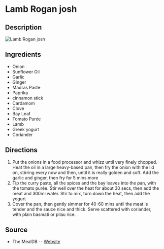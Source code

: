 # Lamb Rogan josh

## Description
![Lamb Rogan josh](https://www.themealdb.com/images/media/meals/vvstvq1487342592.jpg "Lamb Rogan josh")

## Ingredients
- Onion
- Sunflower Oil
- Garlic
- Ginger
- Madras Paste
- Paprika
- cinnamon stick
- Cardamom
- Clove
- Bay Leaf
- Tomato Purée
- Lamb
- Greek yogurt
- Coriander

## Directions
1. Put the onions in a food processor and whizz until very finely chopped. Heat the oil in a large heavy-based pan, then fry the onion with the lid on, stirring every now and then, until it is really golden and soft. Add the garlic and ginger, then fry for 5 mins more
2. Tip the curry paste, all the spices and the bay leaves into the pan, with the tomato purée. Stir well over the heat for about 30 secs, then add the meat and 300ml water. Stir to mix, turn down the heat, then add the yogurt
3. Cover the pan, then gently simmer for 40-60 mins until the meat is tender and the sauce nice and thick. Serve scattered with coriander, with plain basmati or pilau rice.

## Source

- The MealDB -- [Website](https://themealdb.com/)
